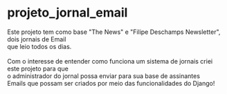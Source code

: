 # projeto_jornal_email

Este projeto tem como base "The News" e "Filipe Deschamps Newsletter", dois jornais de Email <br>
que leio todos os dias. <br>
<br> 
Com o interesse de entender como funciona um sistema de jornais criei este projeto para que <br>
o administrador do jornal possa enviar para sua base de assinantes <br>
Emails que possam ser criados por meio das funcionalidades do Django! <br>
